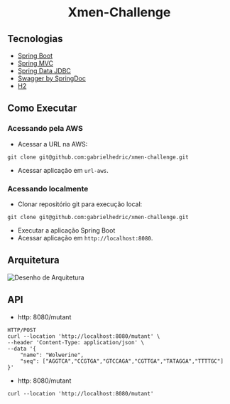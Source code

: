 <h1 align="center">
  Xmen-Challenge
</h1>

## Tecnologias

- [Spring Boot](https://spring.io/projects/spring-boot)
- [Spring MVC](https://docs.spring.io/spring-framework/reference/web/webmvc.html)
- [Spring Data JDBC](https://spring.io/projects/spring-data-jdbc)
- [Swagger by SpringDoc](https://springdoc.org/)
- [H2](https://www.h2database.com/html/main.html)

## Como Executar

### Acessando pela AWS
- Acessar a URL na AWS:
```
git clone git@github.com:gabrielhedric/xmen-challenge.git
```
- Acessar aplicação em `url-aws`.

### Acessando localmente

- Clonar repositório git para execução local:
```
git clone git@github.com:gabrielhedric/xmen-challenge.git
```
- Executar a aplicação Spring Boot
- Acessar aplicação em `http://localhost:8080`.

## Arquitetura

![Desenho de Arquitetura](.github/Arquitetura%Xmen-Challenge.png)

## API

- http: 8080/mutant
```
HTTP/POST
curl --location 'http://localhost:8080/mutant' \
--header 'Content-Type: application/json' \
--data '{
    "name": "Wolwerine",
    "seq": ["AGGTCA","CCGTGA","GTCCAGA","CGTTGA","TATAGGA","TTTTGC"]
}'
```

- http: 8080/mutant
```
curl --location 'http://localhost:8080/mutant'
```